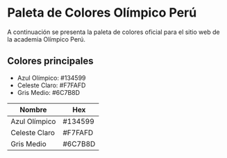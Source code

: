 # Paleta de Colores Olímpico Perú

A continuación se presenta la paleta de colores oficial para el sitio web de la academia Olímpico Perú.

## Colores principales
- Azul Olímpico: #134599
- Celeste Claro: #F7FAFD
- Gris Medio: #6C7B8D

| Nombre           | Hex      |
|------------------|----------|
| Azul Olímpico    | #134599  |
| Celeste Claro    | #F7FAFD  |
| Gris Medio       | #6C7B8D  |
